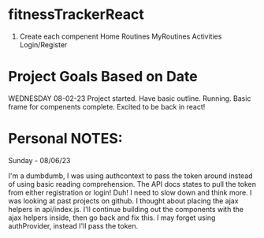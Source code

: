 # fitnessTrackerReact

1. Create each compenent
    Home
    Routines
    MyRoutines
    Activities
    Login/Register

# Project Goals Based on Date

WEDNESDAY 08-02-23
    Project started.
    Have basic outline.
    Running.
    Basic frame for compenents complete.
    Excited to be back in react!


# Personal NOTES:
Sunday - 08/06/23

I'm a dumbdumb, I was using authcontext to pass the token around instead of using basic reading comprehension. The API docs states to pull the token from either registration or login! Duh! I need to slow down and think more. I was looking at past projects on github. I thought about placing the ajax helpers in api/index.js. I'll continue building out the components with the ajax helpers inside, then go back and fix this. I may forget using authProvider, instead I'll pass the token.
